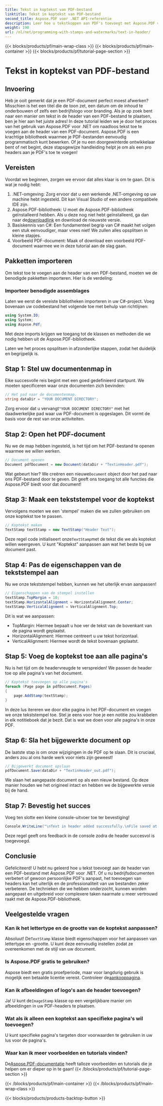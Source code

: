 ```yaml
---
title: Tekst in koptekst van PDF-bestand
linktitle: Tekst in koptekst van PDF-bestand
second_title: Aspose.PDF voor .NET API-referentie
description: Leer hoe u tekstkoppen aan PDF's toevoegt met Aspose.PDF voor .NET met deze stapsgewijze tutorial. Verbeter uw documenten efficiënt en effectief.
weight: 190
url: /nl/net/programming-with-stamps-and-watermarks/text-in-header/
---
```


{{< blocks/products/pf/main-wrap-class >}}
{{< blocks/products/pf/main-container >}}
{{< blocks/products/pf/tutorial-page-section >}}

# Tekst in koptekst van PDF-bestand

## Invoering

Heb je ooit gemerkt dat je een PDF-document perfect moest afwerken? Misschien is het een titel die de toon zet, een datum om de inhoud te onderbouwen of zelfs een bedrijfslogo voor branding. Als je op zoek bent naar een manier om tekst in de header van een PDF-bestand te plaatsen, ben je hier aan het juiste adres! In deze tutorial leiden we je door het proces van het gebruik van Aspose.PDF voor .NET om naadloos tekst toe te voegen aan de header van een PDF-document. Aspose.PDF is een krachtige bibliotheek waarmee je PDF-bestanden eenvoudig programmatisch kunt bewerken. Of je nu een doorgewinterde ontwikkelaar bent of net begint, deze stapsgewijze handleiding helpt je om als een pro headers aan je PDF's toe te voegen!

## Vereisten

Voordat we beginnen, zorgen we ervoor dat alles klaar is om te gaan. Dit is wat je nodig hebt:

1. .NET-omgeving: Zorg ervoor dat u een werkende .NET-omgeving op uw machine hebt ingesteld. Dit kan Visual Studio of een andere compatibele IDE zijn.
2.  Aspose.PDF-bibliotheek: U moet de Aspose.PDF-bibliotheek geïnstalleerd hebben. Als u deze nog niet hebt geïnstalleerd, ga dan naar de[downloadlink](https://releases.aspose.com/pdf/net/) en download de nieuwste versie.
3. Basiskennis van C#: Een fundamenteel begrip van C# maakt het volgen een stuk eenvoudiger, maar vrees niet! We zullen alles opsplitsen in kleine stapjes.
4. Voorbeeld PDF-document: Maak of download een voorbeeld PDF-document waarmee we in deze tutorial aan de slag gaan.

## Pakketten importeren

Om tekst toe te voegen aan de header van een PDF-bestand, moeten we de benodigde pakketten importeren. Hier is de verdeling:

### Importeer benodigde assemblages

Laten we eerst de vereiste bibliotheken importeren in uw C#-project. Voeg bovenaan uw codebestand het volgende toe met behulp van richtlijnen:

```csharp
using System.IO;
using System;
using Aspose.Pdf;
```

Met deze imports krijgen we toegang tot de klassen en methoden die we nodig hebben uit de Aspose.PDF-bibliotheek.

Laten we het proces opsplitsen in afzonderlijke stappen, zodat het duidelijk en begrijpelijk is.

## Stap 1: Stel uw documentenmap in

Elke succesvolle reis begint met een goed gedefinieerd startpunt. We moeten specificeren waar onze documenten zich bevinden:

```csharp
// Het pad naar de documentenmap.
string dataDir = "YOUR DOCUMENT DIRECTORY";
```

 Zorg ervoor dat u vervangt`"YOUR DOCUMENT DIRECTORY"` met het daadwerkelijke pad waar uw PDF-document is opgeslagen. Dit vormt de basis voor de rest van onze activiteiten.

## Stap 2: Open het PDF-document

Nu we de map hebben ingesteld, is het tijd om het PDF-bestand te openen waarmee we willen werken.

```csharp
// Document openen
Document pdfDocument = new Document(dataDir + "TextinHeader.pdf");
```

 Wat gebeurt hier? We creëren een nieuwe`Document` object door het pad naar ons PDF-bestand door te geven. Dit geeft ons toegang tot alle functies die Aspose.PDF biedt voor dat document!

## Stap 3: Maak een tekststempel voor de koptekst

Vervolgens moeten we een 'stempel' maken die we zullen gebruiken om onze koptekst toe te passen.

```csharp
// Koptekst maken
TextStamp textStamp = new TextStamp("Header Text");
```

 Deze regel code initialiseert onze`TextStamp`met de tekst die we als koptekst willen weergeven. U kunt "Koptekst" aanpassen aan wat het beste bij uw document past. 

## Stap 4: Pas de eigenschappen van de tekststempel aan

Nu we onze tekststempel hebben, kunnen we het uiterlijk ervan aanpassen!

```csharp
// Eigenschappen van de stempel instellen
textStamp.TopMargin = 10;
textStamp.HorizontalAlignment = HorizontalAlignment.Center;
textStamp.VerticalAlignment = VerticalAlignment.Top;
```

Dit is wat we aanpassen:
- TopMargin: Hiermee bepaalt u hoe ver de tekst van de bovenkant van de pagina wordt geplaatst.
- HorizontalAlignment: Hiermee centreert u uw tekst horizontaal.
- VerticalAlignment: Hiermee wordt de tekst bovenaan geplaatst.

## Stap 5: Voeg de koptekst toe aan alle pagina's

Nu is het tijd om de headervreugde te verspreiden! We passen de header toe op alle pagina's van het document.

```csharp
// Koptekst toevoegen op alle pagina's
foreach (Page page in pdfDocument.Pages)
{
    page.AddStamp(textStamp);
}
```

In deze lus itereren we door elke pagina in het PDF-document en voegen we onze tekststempel toe. Stel je eens voor hoe je een notitie zou krabbelen in elk notitieboek dat je bezit. Dat is wat we doen voor alle pagina's in onze PDF.

## Stap 6: Sla het bijgewerkte document op

De laatste stap is om onze wijzigingen in de PDF op te slaan. Dit is cruciaal, anders zou al ons harde werk voor niets zijn geweest!

```csharp
// Bijgewerkt document opslaan
pdfDocument.Save(dataDir + "TextinHeader_out.pdf");
```

We slaan het aangepaste document op als een nieuw bestand. Op deze manier houden we het origineel intact en hebben we de bijgewerkte versie bij de hand.

## Stap 7: Bevestig het succes

Voeg ten slotte een kleine console-uitvoer toe ter bevestiging!

```csharp
Console.WriteLine("\nText in header added successfully.\nFile saved at " + dataDir);
```

Deze regel geeft ons feedback in de console zodra de header succesvol is toegevoegd.

## Conclusie

Gefeliciteerd! U hebt nu geleerd hoe u tekst toevoegt aan de header van een PDF-bestand met Aspose.PDF voor .NET. Of u nu bedrijfsdocumenten verbetert of gewoon persoonlijke PDF's aanpast, het toevoegen van headers kan het uiterlijk en de professionaliteit van uw bestanden zeker verbeteren. De technieken die we hebben onderzocht, kunnen worden aangepast en uitgebreid voor complexere taken naarmate u meer vertrouwd raakt met de Aspose.PDF-bibliotheek.

## Veelgestelde vragen

### Kan ik het lettertype en de grootte van de koptekst aanpassen?
 Absoluut! De`TextStamp` klasse biedt eigenschappen voor het aanpassen van lettertype en -grootte. U kunt deze eenvoudig instellen zodat ze overeenkomen met de stijl van uw document.

### Is Aspose.PDF gratis te gebruiken?
Aspose biedt een gratis proefperiode, maar voor langdurig gebruik is mogelijk een betaalde licentie vereist. Controleer de[aankooppagina](https://purchase.aspose.com/buy).

### Kan ik afbeeldingen of logo's aan de header toevoegen?
 Ja! U kunt de`ImageStamp` klasse op een vergelijkbare manier om afbeeldingen in uw PDF-headers te plaatsen.

### Wat als ik alleen een koptekst aan specifieke pagina's wil toevoegen?
U kunt specifieke pagina's targeten door voorwaarden te gebruiken in uw lus voor de pagina's.

### Waar kan ik meer voorbeelden en tutorials vinden?
 De[Aspose.PDF-documentatie](https://reference.aspose.com/pdf/net/) heeft talloze voorbeelden en tutorials die je helpen om er dieper op in te gaan!
{{< /blocks/products/pf/tutorial-page-section >}}

{{< /blocks/products/pf/main-container >}}
{{< /blocks/products/pf/main-wrap-class >}}

{{< blocks/products/products-backtop-button >}}
